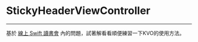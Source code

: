 # StickyHeaderViewController
---
基於 [線上 Swift 讀書會](https://www.facebook.com/groups/238948643131478) 內的問題，試著解看看順便練習一下KVO的使用方法。